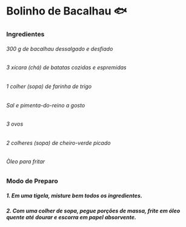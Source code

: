 # Bolinho de Bacalhau 🐟

### Ingredientes
###### 300 g de bacalhau dessalgado e desfiado
###### 3 xícara (chá) de batatas cozidas e espremidas
###### 1 colher (sopa) de farinha de trigo
###### Sal e pimenta-do-reino a gosto
###### 3 ovos
###### 2 colheres (sopa) de cheiro-verde picado
###### Òleo para fritar

### Modo de Preparo

##### 1. Em uma tigela, misture bem todos os ingredientes.

##### 2. Com uma colher de sopa, pegue porções de massa, frite em óleo quente até dourar e escorra em papel absorvente.
